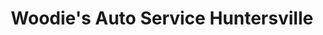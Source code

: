 ---
title: "Woodie's Auto Service Huntersville"
url: /huntersville/woodies-auto-service-huntersville/
shop: car repair
---